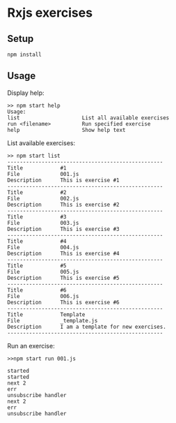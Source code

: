 # Rxjs exercises

## Setup
```npm install```

## Usage

Display help:
```
>> npm start help
Usage:
list                    List all available exercises
run <filename>          Run specified exercise
help                    Show help text
```

List available exercises:
```
>> npm start list
--------------------------------------------------
Title            #1
File             001.js
Description      This is exercise #1
--------------------------------------------------
Title            #2
File             002.js
Description      This is exercise #2
--------------------------------------------------
Title            #3
File             003.js
Description      This is exercise #3
--------------------------------------------------
Title            #4
File             004.js
Description      This is exercise #4
--------------------------------------------------
Title            #5
File             005.js
Description      This is exercise #5
--------------------------------------------------
Title            #6
File             006.js
Description      This is exercise #6
--------------------------------------------------
Title            Template
File             _template.js
Description      I am a template for new exercises.
--------------------------------------------------
```

Run an exercise:
```
>>npm start run 001.js

started
started
next 2
err
unsubscribe handler
next 2
err
unsubscribe handler
```